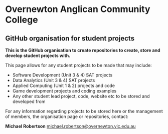 # Overnewton Anglican Community College 
## GitHub organisation for student projects

**This is the GitHub organisation to create repositories to create, store and develop student projects with.**

This page allows for any student projects to be made that may include:

- Software Development (Unit 3 & 4) SAT projects
- Data Analytics (Unit 3 & 4) SAT projects
- Applied Computing (Unit 1 & 2) projects and code
- Game development projects and coding examples
- Any other student lead project, code, website etc to be stored and developed from


 For any information regarding projects to be stored here or the management of members, the organisation page or repositories, contact:

 **Michael Robertson** 
 [michael.robertson@overnewton.vic.edu.au](michael.robertson@overnewton.vic.edu.au)
